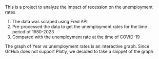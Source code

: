 This is a project to analyze the impact of recession on the unemployment rates. 

1. The data was scraped using Fred API
2. Pre-processed the data to get the unemployment rates for the time period of 1980-2023
3. Compared with the unemployment rate at the time of COVID-19


The graph of Year vs unemployment rates is an interactive graph. Since GitHub does not support Plotly, we decided to take a snippet of the graph.

